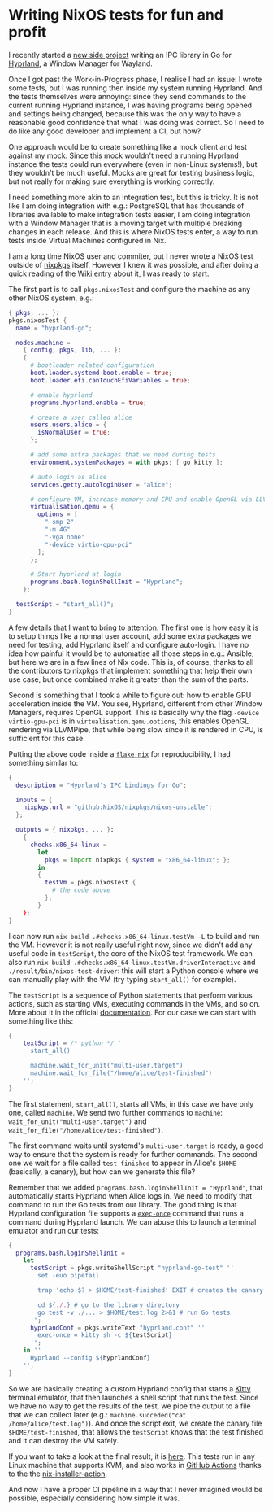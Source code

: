 # Writing NixOS tests for fun and profit

I recently started a [new side
project](https://github.com/thiagokokada/hyprland-go) writing an IPC library in
Go for [Hyprland](https://hyprland.org/), a Window Manager for Wayland.

Once I got past the Work-in-Progress phase, I realise I had an issue: I wrote
some tests, but I was running then inside my system running Hyprland. And the
tests themselves were annoying: since they send commands to the current running
Hyprland instance, I was having programs being opened and settings being
changed, because this was the only way to have a reasonable good confidence
that what I was doing was correct. So I need to do like any good developer and
implement a CI, but how?

One approach would be to create something like a mock client and test against
my mock. Since this mock wouldn't need a running Hyprland instance the tests
could run everywhere (even in non-Linux systems!), but they wouldn't be much
useful. Mocks are great for testing business logic, but not really for making
sure everything is working correctly.

I need something more akin to an integration test, but this is tricky. It is
not like I am doing integration with e.g.: PostgreSQL that has thousands of
libraries available to make integration tests easier, I am doing integration
with a Window Manager that is a moving target with multiple breaking changes in
each release. And this is where NixOS tests enter, a way to run tests inside
Virtual Machines configured in Nix.

I am a long time NixOS user and commiter, but I never wrote a NixOS test
outside of [nixpkgs](https://github.com/NixOS/nixpkgs) itself. However I knew
it was possible, and after doing a quick reading of the [Wiki
entry](https://wiki.nixos.org/wiki/NixOS_VM_tests) about it, I was ready to
start.

The first part is to call `pkgs.nixosTest` and configure the machine as any
other NixOS system, e.g.:

```nix
{ pkgs, ... }:
pkgs.nixosTest {
  name = "hyprland-go";

  nodes.machine =
    { config, pkgs, lib, ... }:
    {
      # bootloader related configuration
      boot.loader.systemd-boot.enable = true;
      boot.loader.efi.canTouchEfiVariables = true;

      # enable hyprland
      programs.hyprland.enable = true;

      # create a user called alice
      users.users.alice = {
        isNormalUser = true;
      };

      # add some extra packages that we need during tests
      environment.systemPackages = with pkgs; [ go kitty ];

      # auto login as alice
      services.getty.autologinUser = "alice";

      # configure VM, increase memory and CPU and enable OpenGL via LLVMPipe
      virtualisation.qemu = {
        options = [
          "-smp 2"
          "-m 4G"
          "-vga none"
          "-device virtio-gpu-pci"
        ];
      };

      # Start hyprland at login
      programs.bash.loginShellInit = "Hyprland";
    };

  testScript = "start_all()";
}
```

A few details that I want to bring to attention. The first one is how easy it
is to setup things like a normal user account, add some extra packages we need
for testing, add Hyprland itself and configure auto-login. I have no idea how
painful it would be to automatise all those steps in e.g.: Ansible, but here we
are in a few lines of Nix code. This is, of course, thanks to all the
contributors to nixpkgs that implement something that help their own use case,
but once combined make it greater than the sum of the parts.

Second is something that I took a while to figure out: how to enable GPU
acceleration inside the VM. You see, Hyprland, different from other Window
Managers, requires OpenGL support. This is basically why the flag `-device
virtio-gpu-pci` is in `virtualisation.qemu.options`, this enables OpenGL
rendering via LLVMPipe, that while being slow since it is rendered in CPU, is
sufficient for this case.

Putting the above code inside a
[`flake.nix`](https://wiki.nixos.org/wiki/Flakes) for reproducibility, I had
something similar to:

```nix
{
  description = "Hyprland's IPC bindings for Go";

  inputs = {
    nixpkgs.url = "github:NixOS/nixpkgs/nixos-unstable";
  };

  outputs = { nixpkgs, ... }:
    {
      checks.x86_64-linux =
        let
          pkgs = import nixpkgs { system = "x86_64-linux"; };
        in
        {
          testVm = pkgs.nixosTest {
            # the code above
          };
        }
    };
}
```

I can now run `nix build .#checks.x86_64-linux.testVm -L` to build and run the
VM. However it is not really useful right now, since we didn't add any useful
code in `testScript`, the core of the NixOS test framework. We can also run
`nix build .#checks.x86_64-linux.testVm.driverInteractive` and
`./result/bin/nixos-test-driver`: this will start a Python console where we can
manually play with the VM (try typing `start_all()` for example).

The `testScript` is a sequence of Python statements that perform various
actions, such as starting VMs, executing commands in the VMs, and so on. More
about it in the official
[documentation](https://nixos.org/manual/nixos/stable/index.html#sec-nixos-tests).
For our case we can start with something like this:

```nix
{
    textScript = /* python */ ''
      start_all()

      machine.wait_for_unit("multi-user.target")
      machine.wait_for_file("/home/alice/test-finished")
    '';
}
```

The first statement, `start_all()`, starts all VMs, in this case we have only
one, called `machine`. We send two further commands to `machine`:
`wait_for_unit("multi-user.target")` and
`wait_for_file("/home/alice/test-finished")`.

The first command waits until systemd's `multi-user.target` is ready, a good
way to ensure that the system is ready for further commands. The second one we
wait for a file called `test-finished` to appear in Alice's `$HOME` (basically,
a canary), but how can we generate this file?

Remember that we added `programs.bash.loginShellInit = "Hyprland"`, that
automatically starts Hyprland when Alice logs in. We need to modify that
command to run the Go tests from our library. The good thing is that Hyprland
configuration file supports a
[`exec-once`](https://wiki.hyprland.org/Configuring/Keywords/#executing)
command that runs a command during Hyprland launch. We can abuse this to launch
a terminal emulator and run our tests:

```nix
{
  programs.bash.loginShellInit =
    let
      testScript = pkgs.writeShellScript "hyprland-go-test" ''
        set -euo pipefail

        trap 'echo $? > $HOME/test-finished' EXIT # creates the canary when the script finishes

        cd ${./.} # go to the library directory
        go test -v ./... > $HOME/test.log 2>&1 # run Go tests
      '';
      hyprlandConf = pkgs.writeText "hyprland.conf" ''
        exec-once = kitty sh -c ${testScript}
      '';
    in ''
      Hyprland --config ${hyprlandConf}
    '';
}
```

So we are basically creating a custom Hyprland config that starts a
[Kitty](https://sw.kovidgoyal.net/kitty/) terminal emulator, that then launches
a shell script that runs the test. Since we have no way to get the results of
the test, we pipe the output to a file that we can collect later (e.g.:
`machine.succeded("cat /home/alice/test.log")`). And once the script exit, we
create the canary file `$HOME/test-finished`, that allows the `testScript`
knows that the test finished and it can destroy the VM safely.

If you want to take a look at the final result, it is
[here](https://github.com/thiagokokada/hyprland-go/blob/v0.0.1/flake.nix). This
tests run in any Linux machine that supports KVM, and also works in [GitHub
Actions](https://github.com/thiagokokada/hyprland-go/actions/workflows/nix.yaml)
thanks to the the
[nix-installer-action](https://github.com/DeterminateSystems/nix-installer-action).

And now I have a proper CI pipeline in a way that I never imagined would be
possible, especially considering how simple it was.
